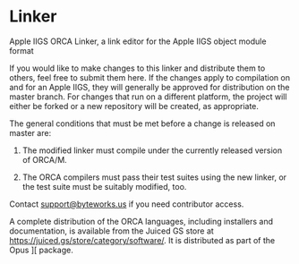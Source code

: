 # Linker
Apple IIGS ORCA Linker, a link editor for the Apple IIGS object module format

If you would like to make changes to this linker and distribute them to others, feel free to submit them here. If the changes apply to compilation on and for an Apple IIGS, they will generally be approved for distribution on the master branch. For changes that run on a different platform, the project will either be forked or a new repository will be created, as appropriate.

The general conditions that must be met before a change is released on master are:

1. The modified linker must compile under the currently released version of ORCA/M.

2. The ORCA compilers must pass their test suites using the new linker, or the test suite must be suitably modified, too.

Contact support@byteworks.us if you need contributor access.

A complete distribution of the ORCA languages, including installers and documentation, is available from the Juiced GS store at https://juiced.gs/store/category/software/. It is distributed as part of the Opus ][ package.
